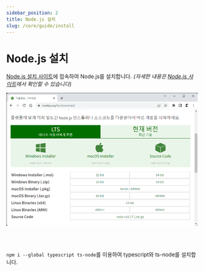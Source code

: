 ```yaml
---
sidebar_position: 2
title: Node.js 설치
slug: /core/guide/install
---
```


# Node.js 설치

[Node.js 설치 사이트](https://nodejs.org/ko/download)에 접속하여 Node.js를 설치합니다. *(자세한 내용은 [Node.js 사이트](https://nodejs.org/ko/download/package-manager/)에서 확인할 수 있습니다)*

![nodejs_download_site](./img/install/nodejs_download_site.png)

<br/>
<br/>

```npm i --global typescript ts-node```를 이용하여 typescript와 ts-node를 설치합니다.